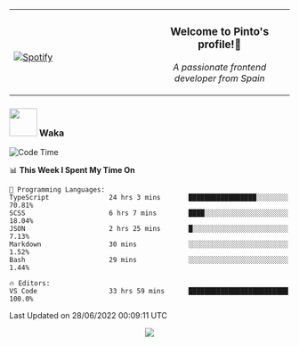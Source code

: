<table width="100%" align="center"> 
  <tr>
  <td width="50%">
      
&nbsp; <br> [![Spotify](https://novatorem-zeta-rust.vercel.app/api/spotify)](https://open.spotify.com/user/novatorem-zeta-rust)

  </td>
  <td width="50%">
    <h3 align="center">Welcome to Pinto's profile!👋</h3>
    <p align="center"><em>A passionate frontend developer from Spain</em></p>
  </td>
  </table>

### <img src="https://media.giphy.com/media/VgCDAzcKvsR6OM0uWg/giphy.gif" width="50"> Waka

  <!--START_SECTION:waka-->
![Code Time](http://img.shields.io/badge/Code%20Time-582%20hrs%201%20min-blue)

📊 **This Week I Spent My Time On** 

```text
💬 Programming Languages: 
TypeScript               24 hrs 3 mins       █████████████████░░░░░░░░   70.81% 
SCSS                     6 hrs 7 mins        ████░░░░░░░░░░░░░░░░░░░░░   18.04% 
JSON                     2 hrs 25 mins       █░░░░░░░░░░░░░░░░░░░░░░░░   7.13% 
Markdown                 30 mins             ░░░░░░░░░░░░░░░░░░░░░░░░░   1.52% 
Bash                     29 mins             ░░░░░░░░░░░░░░░░░░░░░░░░░   1.44%

🔥 Editors: 
VS Code                  33 hrs 59 mins      █████████████████████████   100.0%

```


 Last Updated on 28/06/2022 00:09:11 UTC
<!--END_SECTION:waka-->

<div align="center">
<img src="https://github-readme-stats-gilt-tau.vercel.app/api/top-langs/?username=pinto-hub&layout=compact&theme=dracula" />
</div>
